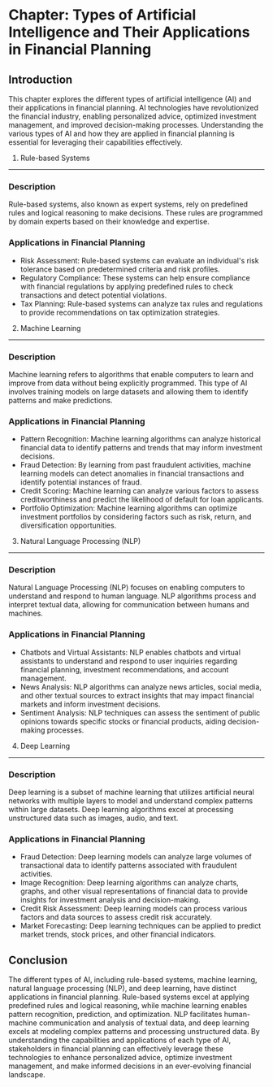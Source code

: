 Chapter: Types of Artificial Intelligence and Their Applications in Financial Planning
======================================================================================

Introduction
------------

This chapter explores the different types of artificial intelligence (AI) and their applications in financial planning. AI technologies have revolutionized the financial industry, enabling personalized advice, optimized investment management, and improved decision-making processes. Understanding the various types of AI and how they are applied in financial planning is essential for leveraging their capabilities effectively.

1. Rule-based Systems
---------------------

### Description

Rule-based systems, also known as expert systems, rely on predefined rules and logical reasoning to make decisions. These rules are programmed by domain experts based on their knowledge and expertise.

### Applications in Financial Planning

* Risk Assessment: Rule-based systems can evaluate an individual's risk tolerance based on predetermined criteria and risk profiles.
* Regulatory Compliance: These systems can help ensure compliance with financial regulations by applying predefined rules to check transactions and detect potential violations.
* Tax Planning: Rule-based systems can analyze tax rules and regulations to provide recommendations on tax optimization strategies.

2. Machine Learning
-------------------

### Description

Machine learning refers to algorithms that enable computers to learn and improve from data without being explicitly programmed. This type of AI involves training models on large datasets and allowing them to identify patterns and make predictions.

### Applications in Financial Planning

* Pattern Recognition: Machine learning algorithms can analyze historical financial data to identify patterns and trends that may inform investment decisions.
* Fraud Detection: By learning from past fraudulent activities, machine learning models can detect anomalies in financial transactions and identify potential instances of fraud.
* Credit Scoring: Machine learning can analyze various factors to assess creditworthiness and predict the likelihood of default for loan applicants.
* Portfolio Optimization: Machine learning algorithms can optimize investment portfolios by considering factors such as risk, return, and diversification opportunities.

3. Natural Language Processing (NLP)
------------------------------------

### Description

Natural Language Processing (NLP) focuses on enabling computers to understand and respond to human language. NLP algorithms process and interpret textual data, allowing for communication between humans and machines.

### Applications in Financial Planning

* Chatbots and Virtual Assistants: NLP enables chatbots and virtual assistants to understand and respond to user inquiries regarding financial planning, investment recommendations, and account management.
* News Analysis: NLP algorithms can analyze news articles, social media, and other textual sources to extract insights that may impact financial markets and inform investment decisions.
* Sentiment Analysis: NLP techniques can assess the sentiment of public opinions towards specific stocks or financial products, aiding decision-making processes.

4. Deep Learning
----------------

### Description

Deep learning is a subset of machine learning that utilizes artificial neural networks with multiple layers to model and understand complex patterns within large datasets. Deep learning algorithms excel at processing unstructured data such as images, audio, and text.

### Applications in Financial Planning

* Fraud Detection: Deep learning models can analyze large volumes of transactional data to identify patterns associated with fraudulent activities.
* Image Recognition: Deep learning algorithms can analyze charts, graphs, and other visual representations of financial data to provide insights for investment analysis and decision-making.
* Credit Risk Assessment: Deep learning models can process various factors and data sources to assess credit risk accurately.
* Market Forecasting: Deep learning techniques can be applied to predict market trends, stock prices, and other financial indicators.

Conclusion
----------

The different types of AI, including rule-based systems, machine learning, natural language processing (NLP), and deep learning, have distinct applications in financial planning. Rule-based systems excel at applying predefined rules and logical reasoning, while machine learning enables pattern recognition, prediction, and optimization. NLP facilitates human-machine communication and analysis of textual data, and deep learning excels at modeling complex patterns and processing unstructured data. By understanding the capabilities and applications of each type of AI, stakeholders in financial planning can effectively leverage these technologies to enhance personalized advice, optimize investment management, and make informed decisions in an ever-evolving financial landscape.
